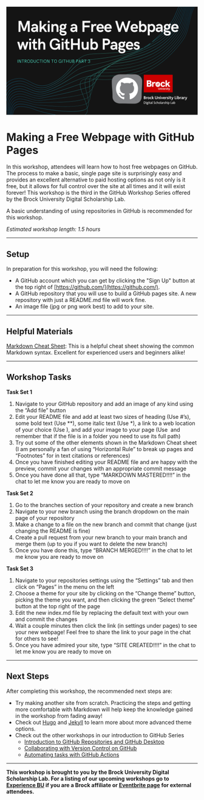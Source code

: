![Tool Logo](Github_Part3.png)

# Making a Free Webpage with GitHub Pages
In this workshop, attendees will learn how to host free webpages on GitHub.  The process to make a basic, single page site is surprisingly easy and provides an excellent alternative to paid hosting options as not only is it free, but it allows for full control over the site at all times and it will exist forever!  This workshop is the third in the GitHub Workshop Series offered by the Brock University Digital Scholarship Lab.

A basic understanding of using repositories in GitHub is recommended for this workshop.  

*Estimated workshop length: 1.5 hours*

----

## Setup
In preparation for this workshop, you will need the following: 

- A GitHub account which you can get by clicking the "Sign Up" button at the top right of [https://github.com/](https://github.com/).
- A GitHub repository that you will use to build a GitHub pages site.  A new repository with just a README.md file will work fine.
- An image file (jpg or png work best) to add to your site.  

----

## Helpful Materials
[Markdown Cheat Sheet](https://www.markdownguide.org/cheat-sheet/): This is a helpful cheat sheet showing the common Markdown syntax.  Excellent for experienced users and beginners alike!  

----

## Workshop Tasks

**Task Set 1**  
  
1. Navigate to your GitHub repository and add an image of any kind using the “Add file” button
2. Edit your README file and add at least two sizes of heading (Use #’s), some bold text (Use **), some italic text (Use *), a link to a web location of your choice (Use []() ), and add your image to your page (Use ![]() and remember that if the file is in a folder you need to use its full path)
3. Try out some of the other elements shown in the Markdown Cheat sheet (I am personally a fan of using “Horizontal Rule” to break up pages and “Footnotes” for in text citations or references)
4. Once you have finished editing your README file and are happy with the preview, commit your changes with an appropriate commit message
5. Once you have done all that, type “MARKDOWN MASTERED!!!!” in the chat to let me know you are ready to move on

  
**Task Set 2**  
  
1. Go to the branches section of your repository and create a new branch  
2. Navigate to your new branch using the branch dropdown on the main page of your repository  
3. Make a change to a file on the new branch and commit that change (just changing the README is fine)  
4. Create a pull request from your new branch to your main branch and merge them (up to you if you want to delete the new branch)  
5. Once you have done this, type “BRANCH MERGED!!!!” in the chat to let me know you are ready to move on  

**Task Set 3**

1. Navigate to your repositories settings using the “Settings” tab and then click on “Pages” in the menu on the left  
2. Choose a theme for your site by clicking on the “Change theme” button, picking the theme you want, and then clicking the green ”Select theme” button at the top right of the page  
3. Edit the new index.md file by replacing the default text with your own and commit the changes  
4. Wait a couple minutes then click the link (in settings under pages) to see your new webpage!  Feel free to share the link to your page in the chat for others to see!  
5. Once you have admired your site, type “SITE CREATED!!!!” in the chat to let me know you are ready to move on  
  

----  

## Next Steps

After completing this workshop, the recommended next steps are:

 - Try making another site from scratch.  Practicing the steps and getting more comfortable with Markdown will help keep the knowledge gained in the workshop from fading away!
 - Check out [Hugo](https://gohugo.io/) and [Jekyll](https://jekyllrb.com/) to learn more about more advanced theme options.
 - Check out the other workshops in our introduction to GitHub Series
   - [Introduction to GitHub Repositories and GitHub Desktop](https://brockdsl.github.io/Introduction-to-GitHub-Repositories-and-GitHub-Desktop/)
   - [Collaborating with Version Control on GitHub](https://brockdsl.github.io/Collaborating-with-Version-Control-on-GitHub/)
   - [Automating tasks with GitHub Actions](https://brockdsl.github.io/Automating-tasks-with-GitHub-Actions/)
  



----
 

  
**This workshop is brought to you by the Brock University Digital Scholarship Lab.  For a listing of our upcoming workshops go to [Experience BU](https://experiencebu.brocku.ca/organization/dsl) if you are a Brock affiliate or [Eventbrite page](https://www.eventbrite.ca/o/brock-university-digital-scholarship-lab-21661627350) for external attendees.**


